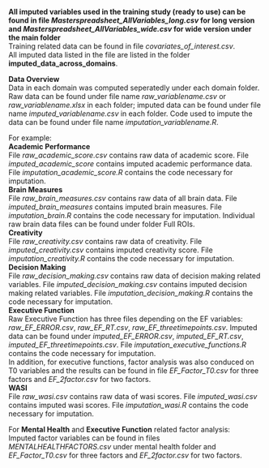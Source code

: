 **All imputed variables used in the training study (ready to use) can be found in file *Masterspreadsheet_AllVariables_long.csv* for long version and *Masterspreadsheet_AllVariables_wide.csv* for wide version under the main folder**  
Training related data can be found in file *covariates_of_interest.csv*.  
All imputed data listed in the file are listed in the folder **imputed_data_across_domains**.

**Data Overview**  
Data in each domain was computed seperatedly under each domain folder. Raw data can be found under file name *raw_variablename.csv* or *raw_variablename.xlsx* in each folder; imputed data can be found under file name *imputed_variablename.csv* in each folder. Code used to impute the data can be found under file name *imputation_variablename.R*. 
  
For example:  
**Academic Performance**  
File *raw_academic_score.csv* contains raw data of academic score. File *imputed_academic_score* contains imputed academic performance data. File *imputation_academic_score.R* contains the code necessary for imputation.   
**Brain Measures**  
File *raw_brain_measures.csv* contains raw data of all brain data. File *imputed_brain_measures* contains imputed brain measures. File *imputation_brain.R* contains the code necessary for imputation. Individual raw brain data files can be found under folder Full ROIs.   
**Creativity**  
File *raw_creativity.csv* contains raw data of creativity. File *imputed_creativity.csv* contains imputed creativity score. File *imputation_creativity.R* contains the code necessary for imputation.   
**Decision Making**  
File *raw_decision_making.csv* contains raw data of decision making related variables. File *imputed_decision_making.csv* contains imputed decision making related variables. File *imputation_decision_making.R* contains the code necessary for imputation.  
**Executive Function**  
Raw Executive Function has three files depending on the EF variables: *raw_EF_ERROR.csv*, *raw_EF_RT.csv*, *raw_EF_threetimepoints.csv*. Imputed data can be found under *imputed_EF_ERROR.csv*, *imputed_EF_RT.csv*, *imputed_EF_threetimepoints.csv*. File *imputation_executive_functions.R* contains the code necessary for imputation.  
In addition, for executive functions, factor analysis was also conduced on T0 variables and the results can be found in file *EF_Factor_T0.csv* for three factors and *EF_2factor.csv* for two factors.  
**WASI**  
File *raw_wasi.csv* contains raw data of wasi scores. File *imputed_wasi.csv* contains imputed wasi scores. File *imputation_wasi.R* contains the code necessary for imputation.  

  
For **Mental Health** and **Executive Function** related factor analysis:  
Imputed factor variables can be found in files *MENTALHEALTHFACTORS.csv* under mental health folder and *EF_Factor_T0.csv* for three factors and *EF_2factor.csv* for two factors.  

